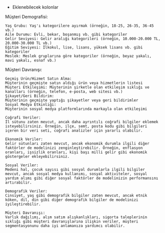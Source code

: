 * Eklenebilecek kolonlar

Müşteri Demografisi:

    Yaş Grubu: Yaş'ı kategorilere ayırmak (örneğin, 18-25, 26-35, 36-45 vb.)
    Aile Durumu: Evli, bekar, boşanmış vb. gibi kategoriler
    Gelir Seviyesi: Gelir aralığı kategorileri (örneğin, 10.000-20.000 TL, 20.000-30.000 TL vb.)
    Eğitim Seviyesi: İlkokul, lise, lisans, yüksek lisans vb. gibi kategoriler
    Meslek: Meslek gruplarına göre kategoriler (örneğin, beyaz yakalı, mavi yakalı, esnaf vb.)

Müşteri Davranışı:

    Geçmiş Ürün/Hizmet Satın Alma: 
    Müşterinin geçmişte satın aldığı ürün veya hizmetlerin listesi
    Müşteri Etkileşimi: Müşterinin şirketle olan etkileşim sıklığı ve kanalları (örneğin, telefon, e-posta, web sitesi vb.)
    Şikayet/Geri Bildirim:
    Müşterinin geçmişte yaptığı şikayetler veya geri bildirimler
    Sosyal Medya Etkinliği: 
    Müşterinin sosyal medya platformlarında markayla olan etkileşimi

    Coğrafi Veriler: 
    İl sütunu zaten mevcut, ancak daha ayrıntılı coğrafi bilgiler eklemek isteyebilirsiniz. Örneğin, ilçe, semt, posta kodu gibi bilgileri içeren bir veri seti, coğrafi analizler için yararlı olabilir.

    Ekonomik Veriler: 
    Gelir sütunları zaten mevcut, ancak ekonomik durumla ilgili diğer faktörler de modelinizi zenginleştirebilir. Örneğin, enflasyon oranları, işsizlik oranları, kişi başı milli gelir gibi ekonomik göstergeler ekleyebilirsiniz.

    Sosyal Veriler: 
    Medeni hal, çocuk sayısı gibi sosyal durumlarla ilgili bilgiler mevcut, ancak sosyal medya kullanımı, sosyal aktiviteler, sosyal yardım alımı gibi diğer sosyal faktörler de modelinizin performansını artırabilir.

    Demografik Veriler: 
    Cinsiyet, yaş gibi demografik bilgiler zaten mevcut, ancak etnik köken, dil, din gibi diğer demografik bilgiler de modelinizi iyileştirebilir.

    Müşteri Davranışı:
    Varlık dağılımı, alım satım alışkanlıkları, sigorta taleplerinin sıklığı gibi müşteri davranışlarına ilişkin veriler, müşteri segmentasyonunu daha iyi anlamanıza yardımcı olabilir.